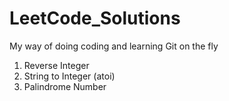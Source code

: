 # LeetCode_Solutions
My way of doing coding and learning Git on the fly
1. Reverse Integer
2. String to Integer (atoi)
3. Palindrome Number